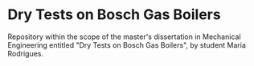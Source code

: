 # Dry Tests on Bosch Gas Boilers
Repository within the scope of the master's dissertation in Mechanical Engineering entitled "Dry Tests on Bosch Gas Boilers", by student Maria Rodrigues.
